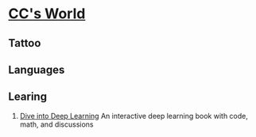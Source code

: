 # [CC's World](https://cc4i.github.io/)

## Tattoo

## Languages

## Learing

1. [Dive into Deep Learning](http://numpy.d2l.ai/) 
  An interactive deep learning book with code, math, and discussions
